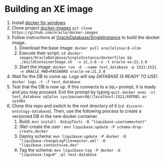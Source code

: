 # Building an XE image

  1. Install [docker for windows](https://docs.docker.com/docker-for-windows/install/)
  1. Clone project [docker-images](https://github.com/oracle/docker-images)
    `git clone https://github.com/oracle/docker-images`  
  1. Follow instructions at [OracleDatabase/SingleInstance](https://github.com/oracle/docker-images/tree/main/OracleDatabase/SingleInstance) to build the docker image.  
      1. Download the base image: `docker pull oraclelinux:8-slim`
      1. Execute their script: 
        `cd docker-images/OracleDatabase/SingleInstance/dockerfiles && ./buildContainerImage.sh  -v 21.3.0 -x -t oracle-xe:21.3.0`
      1. Start the image: 
        `docker run -d --name test_database -p 1521:1521 -e ORACLE_PWD=PASSWORD oracle-xe:21.3.0`
  1. Wait for the DB to come up.  Logs will say *DATABASE IS READY TO USE!*.  
    `docker logs -t -f test_database`
  1. Test that the DB is now up.  If this connects to a `SQL>` prompt, it is ready and you may proceed.  Exit the prompt by typing `quit`.
    `docker exec -it test_database sqlplus sys/password@//localhost:1521/XEPDB1 as sysdba`
  1. Clone this repo and switch to the root directory of it (`cd discern-ontology-database`).  Then, use the following process to create a versioned DB in the new docker container.
      1. Build: 
        `mvn install -DskipTests -D "liquibase.username=test"`
      1. (Re)-create the user : 
        `mvn liquibase:update -P schema-drop-create,docker`
      1. Deploy schema: 
        `mvn liquibase:update -P docker -D "liquibase.changeLogFile=master.xml" -D "liquibase.contexts=xe,dev"`
      1. Tag the schema: 
        `mvn liquibase:tag -P docker -D "liquibase.tag=0" -pl test-database`
